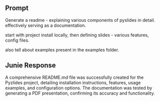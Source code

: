 ## Prompt

Generate a readme - explaining various components of pyslides in detail. effectively serving as a documentation.

start with project install locally, then defining slides - various features, config files.

also tell about examples present in the examples folder.

## Junie Response

A comprehensive README.md file was successfully created for the Pyzlides project, detailing installation instructions,
features, usage examples, and configuration options. The documentation was tested by generating a PDF presentation,
confirming its accuracy and functionality.
